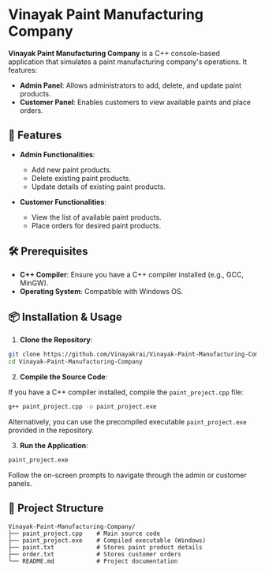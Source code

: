 # Vinayak Paint Manufacturing Company

**Vinayak Paint Manufacturing Company** is a C++ console-based application that simulates a paint manufacturing company's operations. It features:

- **Admin Panel**: Allows administrators to add, delete, and update paint products.
- **Customer Panel**: Enables customers to view available paints and place orders.

## 🚀 Features

- **Admin Functionalities**:
  - Add new paint products.
  - Delete existing paint products.
  - Update details of existing paint products.

- **Customer Functionalities**:
  - View the list of available paint products.
  - Place orders for desired paint products.

## 🛠️ Prerequisites

- **C++ Compiler**: Ensure you have a C++ compiler installed (e.g., GCC, MinGW).
- **Operating System**: Compatible with Windows OS.

## 📦 Installation & Usage

1. **Clone the Repository**:

```bash
git clone https://github.com/Vinayakrai/Vinayak-Paint-Manufacturing-Company.git
cd Vinayak-Paint-Manufacturing-Company
```

2. **Compile the Source Code**:

If you have a C++ compiler installed, compile the `paint_project.cpp` file:

```bash
g++ paint_project.cpp -o paint_project.exe
```

Alternatively, you can use the precompiled executable `paint_project.exe` provided in the repository.

3. **Run the Application**:

```bash
paint_project.exe
```

Follow the on-screen prompts to navigate through the admin or customer panels.

## 📁 Project Structure

```
Vinayak-Paint-Manufacturing-Company/
├── paint_project.cpp    # Main source code
├── paint_project.exe    # Compiled executable (Windows)
├── paint.txt            # Stores paint product details
├── order.txt            # Stores customer orders
└── README.md            # Project documentation
```

